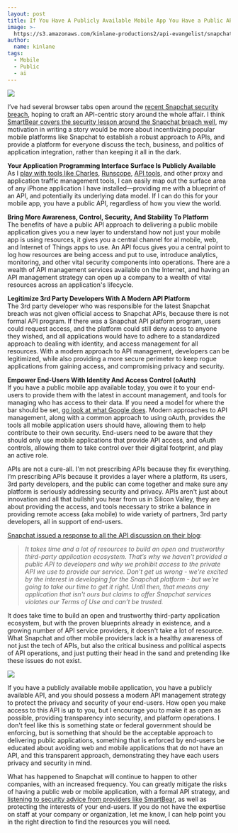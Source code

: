 ```yaml
---
layout: post
title: If You Have A Publicly Available Mobile App You Have a Public API
image: >-
  https://s3.amazonaws.com/kinlane-productions2/api-evangelist/snapchat/snapchat-logo-transparent.png
author:
  name: kinlane
tags:
  - Mobile
  - Public
  - ai
---
```

[![](https://s3.amazonaws.com/kinlane-productions2/api-evangelist/snapchat/snapchat-logo-transparent.png)](http://blog.snapchat.com/post/99998266095/third-party-applications-and-the-snapchat-api)

I’ve had several browser tabs open around the [recent Snapchat security breach](http://www.reuters.com/article/2014/10/14/us-snapchat-future-security-idUSKCN0I32UJ20141014), hoping to craft an API-centric story around the whole affair. I think [SmartBear covers the security lesson around the Snapchat breach well](http://blog.smartbear.com/apis/readyapi/security-lessons-courtesy-of-snapchat/), my motivation in writing a story would be more about incentivizing popular mobile platforms like Snapchat to establish a robust approach to APIs, and provide a platform for everyone discuss the tech, business, and politics of application integration, rather than keeping it all in the dark.

**Your Application Programming Interface Surface Is Publicly Available**  
As I [play with tools like Charles](http://apievangelist.com/2014/08/07/mapping-the-world-of-internal-apis-via-rogue-api-registry/), [Runscope](https://www.runscope.com/), [API tools](https://www.apitools.com/), and other proxy and application traffic management tools, I can easily map out the surface area of any iPhone application I have installed—providing me with a blueprint of an API, and potentially its underlying data model. If I can do this for your mobile app, you have a public API, regardless of how you view the world.

**Bring More Awareness, Control, Security, And Stability To Platform**  
The benefits of have a public API approach to delivering a public mobile application gives you a new layer to understand how not just your mobile app is using resources, it gives you a central channel for al mobile, web, and Internet of Things apps to use. An API focus gives you a central point to log how resources are being access and put to use, introduce analytics, monitoring, and other vital security components into operations. There are a wealth of API management services available on the Internet, and having an API management strategy can open up a company to a wealth of vital resources across an application's lifecycle.

**Legitimize 3rd Party Developers With A Modern API Platform**  
The 3rd party developer who was responsible for the latest Snapchat breach was not given official access to Snapchat APIs, because there is not formal API program. If there was a Snapchat API platform program, users could request access, and the platform could still deny acess to anyone they wished, and all applications would have to adhere to a standardized approach to dealing with identity, and access management for all resources. With a modern approach to API management, developers can be legitimized, while also providing a more secure perimeter to keep rogue applications from gaining access, and compromising privacy and security.

**Empower End-Users With Identity And Access Control (oAuth)**  
If you have a public mobile app available today, you owe it to your end-users to provide them with the latest in account management, and tools for managing who has access to their data. If you need a model for where the bar should be set, [go look at what Google does](http://kinlane.com/2014/06/05/google-accounts-as-blueprint-for-all-software-as-a-service-applications/). Modern approaches to API management, along with a common approach to using oAuth, provides the tools all mobile application users should have, allowing them to help contribute to their own security. End-users need to be aware that they should only use mobile applications that provide API access, and oAuth controls, allowing them to take control over their digital footprint, and play an active role.

APIs are not a cure-all. I'm not prescribing APIs because they fix everything. I’m prescribing APIs because it provides a layer where a platform, its users, 3rd party developers, and the public can come together and make sure any platform is seriously addressing security and privacy. APIs aren't just about innovation and all that bullshit you hear from us in Silicon Valley, they are about providing the access, and tools necessary to strike a balance in providing remote access (aka mobile) to wide variety of partners, 3rd party developers, all in support of end-users.

[Snapchat issued a response to all the API discussion on their blog](http://blog.snapchat.com/post/99998266095/third-party-applications-and-the-snapchat-api):

> _It takes time and a lot of resources to build an open and trustworthy third-party application ecosystem. That’s why we haven’t provided a public API to developers and why we prohibit access to the private API we use to provide our service. Don't get us wrong - we're excited by the interest in developing for the Snapchat platform - but we're going to take our time to get it right. Until then, that means any application that isn't ours but claims to offer Snapchat services violates our Terms of Use and can’t be trusted._

It does take time to build an open and trustworthy third-party application ecosystem, but with the proven blueprints already in existence, and a growing number of API service providers, it doesn't take a lot of resource. What Snapchat and other mobile providers lack is a healthy awareness of not just the tech of APIs, but also the critical business and political aspects of API operations, and just putting their head in the sand and pretending like these issues do not exist.

[![](https://s3.amazonaws.com/kinlane-productions2/api-evangelist/services/api-management.png)](http://management.apievangelist.com)

If you have a publicly available mobile application, you have a publicly available API, and you should possess a modern API management strategy to protect the privacy and security of your end-users. How open you make access to this API is up to you, but I encourage you to make it as open as possible, providing transparency into security, and platform operations. I don't feel like this is something state or federal government should be enforcing, but is something that should be the acceptable approach to delivering public applications, something that is enforced by end-users be educated about avoiding web and mobile applications that do not have an API, and this transparent approach, demonstrating they have each users privacy and security in mind.

What has happened to Snapchat will continue to happen to other companies, with an increased frequency. You can greatly mitigate the risks of having a public web or mobile application, with a formal API strategy, and [listening to security advice from providers like SmartBear](http://blog.smartbear.com/apis/readyapi/security-lessons-courtesy-of-snapchat/), as well as protecting the interests of your end-users. If you do not have the expertise on staff at your company or organization, let me know, I can help point you in the right direction to find the resources you will need.